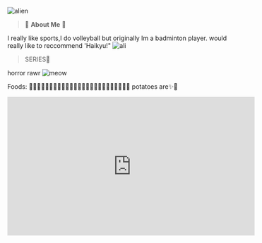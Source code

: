 ![alien](https://i.pinimg.com/564x/2f/74/d9/2f74d9a2ee6ab779258d448b073d3ab2.jpg)

> 👾 **About Me** 👾 

  I really like sports,I do volleyball but originally Im a badminton player.
  would really like to reccommend 'Haikyu!"
  ![ali](https://i.pinimg.com/564x/a6/75/38/a67538552395bca76dcf80d1d0aad122.jpg)

> SERIES🥶

horror rawr
 ![meow](https://i.pinimg.com/564x/b1/c7/dd/b1c7dd2b4233230c31656922f009fe9b.jpg)

  Foods: 🍇🥔🥐🧇🍗🥩🥓🍔🍟🍕🥣🍜🍤🥡🍦🍧🍨🍪🍩🍫🍬🍭🍹🥤🧃
  potatoes are✨🥔

<iframe width="560" height="315" src="https://www.youtube.com/embed/gnKHBDnEXPs" title="YouTube video player" frameborder="0" allow="accelerometer; autoplay; clipboard-write; encrypted-media; gyroscope; picture-in-picture; web-share" allowfullscreen></iframe>
